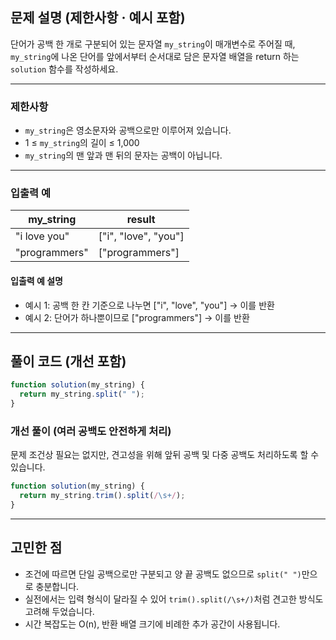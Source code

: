 ## 문제 설명 (제한사항 · 예시 포함)

단어가 공백 한 개로 구분되어 있는 문자열 `my_string`이 매개변수로 주어질 때, `my_string`에 나온 단어를 앞에서부터 순서대로 담은 문자열 배열을 return 하는 `solution` 함수를 작성하세요.

---

### 제한사항

- `my_string`은 영소문자와 공백으로만 이루어져 있습니다.
- 1 ≤ `my_string`의 길이 ≤ 1,000
- `my_string`의 맨 앞과 맨 뒤의 문자는 공백이 아닙니다.

---

### 입출력 예

| my_string     | result               |
| ------------- | -------------------- |
| "i love you"  | ["i", "love", "you"] |
| "programmers" | ["programmers"]      |

#### 입출력 예 설명

- 예시 1: 공백 한 칸 기준으로 나누면 ["i", "love", "you"] → 이를 반환
- 예시 2: 단어가 하나뿐이므로 ["programmers"] → 이를 반환

---

## 풀이 코드 (개선 포함)

```javascript
function solution(my_string) {
  return my_string.split(" ");
}
```

### 개선 풀이 (여러 공백도 안전하게 처리)

문제 조건상 필요는 없지만, 견고성을 위해 앞뒤 공백 및 다중 공백도 처리하도록 할 수 있습니다.

```javascript
function solution(my_string) {
  return my_string.trim().split(/\s+/);
}
```

---

## 고민한 점

- 조건에 따르면 단일 공백으로만 구분되고 양 끝 공백도 없으므로 `split(" ")`만으로 충분합니다.
- 실전에서는 입력 형식이 달라질 수 있어 `trim().split(/\s+/)`처럼 견고한 방식도 고려해 두었습니다.
- 시간 복잡도는 O(n), 반환 배열 크기에 비례한 추가 공간이 사용됩니다.
